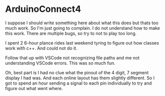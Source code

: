 # ArduinoConnect4

I suppose I should write something here about what this does but thats too much work. So I'm just going to complain. I do not understand how to make this work. There are multiple bugs, so try to not to play too long. 

I spent 2 6-hour plance rides last weekend tyring to figure out how classes work with c++. And could not do it. 

Follow that up with VSCode not recognizing file paths and me not understanding VSCode errors. This was so much fun. 

Oh, best part is I had no clue what the pinout of the 4 digit, 7 segment display I had was. And each online layout has them slightly different. So I got to spend an hour sending a signal to each pin individually to try and figure out what went where.
